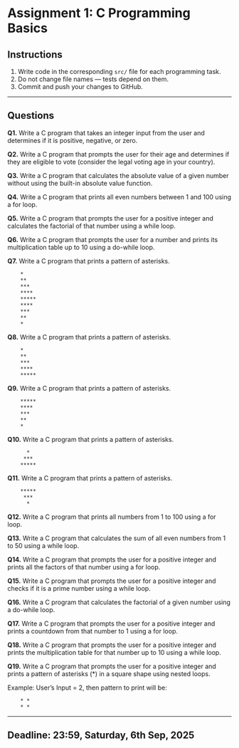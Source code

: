 # Assignment 1: C Programming Basics

## Instructions

1. Write code in the corresponding `src/` file for each programming task.
2. Do not change file names — tests depend on them.
3. Commit and push your changes to GitHub.

---

## Questions

**Q1.** Write a C program that takes an integer input from the user and determines if it is positive, negative, or zero.

**Q2.** Write a C program that prompts the user for their age and determines if they are eligible to vote (consider the legal voting age in your country).

**Q3.** Write a C program that calculates the absolute value of a given number without using the built-in absolute value function.

**Q4.** Write a C program that prints all even numbers between 1 and 100 using a for loop.

**Q5.** Write a C program that prompts the user for a positive integer and calculates the factorial of that number using a while loop.

**Q6.** Write a C program that prompts the user for a number and prints its multiplication table up to 10 using a do-while loop.

**Q7.** Write a C program that prints a pattern of asterisks.

```
    *
    **
    ***
    ****
    *****
    ****
    ***
    **
    *
```

**Q8.** Write a C program that prints a pattern of asterisks.

```
    *
    **
    ***
    ****
    *****
```

**Q9.** Write a C program that prints a pattern of asterisks.

```
    *****
    ****
    ***
    **
    *
```

**Q10.** Write a C program that prints a pattern of asterisks.

```
      *
     ***
    *****
```

**Q11.** Write a C program that prints a pattern of asterisks.

```
    *****
     ***
      *
```

**Q12.** Write a C program that prints all numbers from 1 to 100 using a for loop.

**Q13.** Write a C program that calculates the sum of all even numbers from 1 to 50 using a while loop.

**Q14.** Write a C program that prompts the user for a positive integer and prints all the factors of that number using a for loop.

**Q15.** Write a C program that prompts the user for a positive integer and checks if it is a prime number using a while loop.

**Q16.** Write a C program that calculates the factorial of a given number using a do-while loop.

**Q17.** Write a C program that prompts the user for a positive integer and prints a countdown from that number to 1 using a for loop.

**Q18.** Write a C program that prompts the user for a positive integer and prints the multiplication table for that number up to 10 using a while loop.

**Q19.** Write a C program that prompts the user for a positive integer and prints a pattern of asterisks (*) in a square shape using nested loops.

Example: User’s Input = 2, then pattern to print will be:

```
    * *
    * *
```

---

## Deadline: 23:59, Saturday, 6th Sep, 2025
